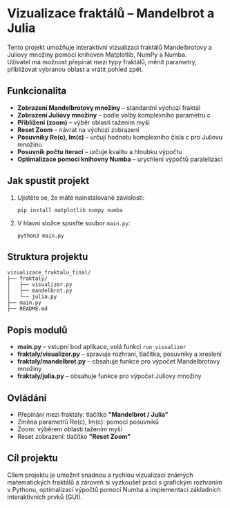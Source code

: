 # Vizualizace fraktálů – Mandelbrot a Julia

Tento projekt umožňuje interaktivní vizualizaci fraktálů Mandelbrotovy a Juliovy množiny pomocí knihoven Matplotlib, NumPy a Numba.  
Uživatel má možnost přepínat mezi typy fraktálů, měnit parametry, přibližovat vybranou oblast a vrátit pohled zpět.

## Funkcionalita

- **Zobrazení Mandelbrotovy množiny** – standardní výchozí fraktál
- **Zobrazení Juliovy množiny** – podle volby komplexního parametru c
- **Přiblížení (zoom)** – výběr oblasti tažením myši
- **Reset Zoom** – návrat na výchozí zobrazení
- **Posuvníky Re(c), Im(c)** – určují hodnotu komplexního čísla c pro Juliovu množinu
- **Posuvník počtu iterací** – určuje kvalitu a hloubku výpočtu
- **Optimalizace pomocí knihovny Numba** – urychlení výpočtů paralelizací

## Jak spustit projekt

1. Ujistěte se, že máte nainstalované závislosti:
   ```
   pip install matplotlib numpy numba
   ```
2. V hlavní složce spusťte soubor `main.py`:
   ```
   python3 main.py
   ```

## Struktura projektu

```
vizualizace_fraktalu_final/
├── fraktaly/
│   ├── visualizer.py
│   ├── mandelbrot.py
│   └── julia.py
├── main.py
├── README.md
```

## Popis modulů

- **main.py** – vstupní bod aplikace, volá funkci `run_visualizer`
- **fraktaly/visualizer.py** – spravuje rozhraní, tlačítka, posuvníky a kreslení
- **fraktaly/mandelbrot.py** – obsahuje funkce pro výpočet Mandelbrotovy množiny
- **fraktaly/julia.py** – obsahuje funkce pro výpočet Juliovy množiny

## Ovládání

- Přepínání mezi fraktály: tlačítko **"Mandelbrot / Julia"**
- Změna parametrů Re(c), Im(c): pomocí posuvníků
- Zoom: výběrem oblasti tažením myši
- Reset zobrazení: tlačítko **"Reset Zoom"**

## Cíl projektu

Cílem projektu je umožnit snadnou a rychlou vizualizaci známých matematických fraktálů a zároveň si vyzkoušet práci s grafickým rozhraním v Pythonu, optimalizací výpočtů pomocí Numba a implementací základních interaktivních prvků (GUI).

